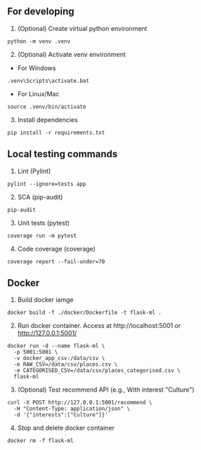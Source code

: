 ## For developing
1. (Optional) Create virtual python environment
```
python -m venv .venv
```

2. (Optional) Activate venv environment

- For Windows
```
.venv\Scripts\activate.bat
```

- For Linux/Mac
```
source .venv/bin/activate
```

3. Install dependencies
```
pip install -r requirements.txt
```

## Local testing commands
1. Lint (Pylint)
```
pylint --ignore=tests app
```

2. SCA (pip-audit)
```
pip-audit
```

3. Unit tests (pytest)
```
coverage run -m pytest
```

4. Code coverage (coverage)
```
coverage report --fail-under=70
```

## Docker
1. Build docker iamge
```
docker build -f ./docker/Dockerfile -t flask-ml .
```

2. Run docker container. Access at http://localhost:5001 or  http://127.0.0.1:5001/
```
docker run -d --name flask-ml \
  -p 5001:5001 \
  -v docker_app_csv:/data/csv \
  -e RAW_CSV=/data/csv/places.csv \
  -e CATEGORISED_CSV=/data/csv/places_categorised.csv \
  flask-ml
```

3. (Optional) Test recommend API (e.g., With interest "Culture")
```
curl -X POST http://127.0.0.1:5001/recommend \
  -H "Content-Type: application/json" \
  -d '{"interests":["Culture"]}'

```

4. Stop and delete docker container
```
docker rm -f flask-ml
```